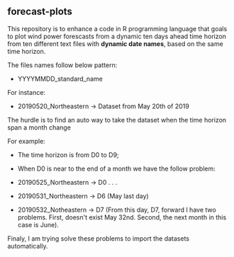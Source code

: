 ## forecast-plots
This repository is to enhance a code in R programming language that goals to plot wind power forescasts from a dynamic ten days ahead time horizon from ten different text files with **dynamic date names**, based on the same time horizon.

The files names follow below pattern:

- YYYYMMDD_standard_name

For instance:

- 20190520_Northeastern -> Dataset from May 20th of 2019

The hurdle is to find an auto way to take the dataset when the time horizon span a month change  

For example:

- The time horizon is from D0 to D9;
- When D0 is near to the end of a month we have the follow problem:
 - 20190525_Northeastern -> D0
 .
 .
 .
 - 20190531_Northeastern -> D6 (May last day)
 
 - 20190532_Notheastern -> D7 (From this day, D7, forward I have two problems. First, doesn't exist May 32nd. Second, the next month in this case is June).
 
 Finaly, I am trying solve these problems to import the datasets automatically.
